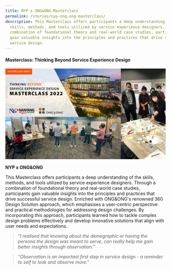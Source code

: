 ```yaml
---
title: NYP x ONG&ONG Masterclass
permalink: /stories/nyp-ong-ong-masterclass/
description: This Masterclass offers participants a deep understanding of the
  skills, methods, and tools utilized by service experience designers. Through a
  combination of foundational theory and real-world case studies, participants
  gain valuable insights into the principles and practices that drive successful
  service design.
---
```

#### **Masterclass: Thinking Beyond Service Experience Design**

![](/images/Stories/stories_thinking%20beyond.jpg)

**NYP x ONG&ONG**

This Masterclass offers participants a deep understanding of the skills, methods, and tools utilized by service experience designers. Through a combination of foundational theory and real-world case studies, participants gain valuable insights into the principles and practices that drive successful service design. Enriched with ONG&ONG's renowned 360 Design Solution approach, which emphasises a user-centric perspective and practical methodologies for addressing design challenges. By incorporating this approach, participants learned how to tackle complex design problems effectively and develop innovative solutions that align with user needs and expectations.

> *“I realised that knowing about the demographic or having the persona the design was meant to serve, can really help me gain better insights through observation*.”

> *“Observation is an important first step in service design - a reminder to self to look and observe more*.”